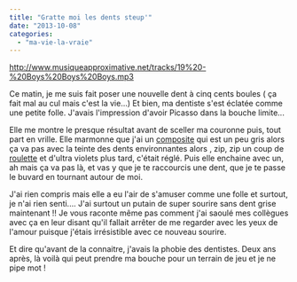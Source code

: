 ```yaml
---
title: "Gratte moi les dents steup'"
date: "2013-10-08"
categories: 
  - "ma-vie-la-vraie"
---
```


http://www.musiqueapproximative.net/tracks/19%20-%20Boys%20Boys%20Boys.mp3

Ce matin, je me suis fait poser une nouvelle dent à cinq cents boules ( ça fait mal au cul mais c'est la vie...) Et bien, ma dentiste s'est éclatée comme une petite folle. J'avais l'impression d'avoir Picasso dans la bouche limite...

Elle me montre le presque résultat avant de sceller ma couronne puis, tout part en vrille. Elle marmonne que j'ai un [composite](https://fr.wikipedia.org/wiki/Composite_dentaire) qui est un peu gris alors ça va pas avec la teinte des dents environnantes alors , zip, zip un coup de [roulette](https://fr.wikipedia.org/wiki/Fraise_dentaire) et d'ultra violets plus tard, c'était réglé. Puis elle enchaine avec un, ah mais ça va pas là, et vas y que je te raccourcis une dent, que je te passe le buvard en tournant autour de moi.

J'ai rien compris mais elle a eu l'air de s'amuser comme une folle et surtout, je n'ai rien senti.... J'ai surtout un putain de super sourire sans dent grise maintenant !! Je vous raconte même pas comment j'ai saoulé mes collègues avec ça en leur disant qu'il fallait arrêter de me regarder avec les yeux de l'amour puisque j'étais irrésistible avec ce nouveau sourire.

Et dire qu'avant de la connaitre, j'avais la phobie des dentistes. Deux ans après, là voilà qui peut prendre ma bouche pour un terrain de jeu et je ne pipe mot !
